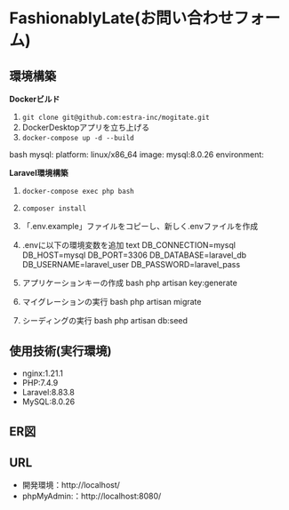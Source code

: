 # FashionablyLate(お問い合わせフォーム)

## 環境構築
**Dockerビルド**
1. `git clone git@github.com:estra-inc/mogitate.git`
2. DockerDesktopアプリを立ち上げる
3. `docker-compose up -d --build`

bash
mysql:
    platform: linux/x86_64
    image: mysql:8.0.26
    environment:


**Laravel環境構築**
1. `docker-compose exec php bash`
2. `composer install`
3. 「.env.example」ファイルをコピーし、新しく.envファイルを作成
4. .envに以下の環境変数を追加
text
DB_CONNECTION=mysql
DB_HOST=mysql
DB_PORT=3306
DB_DATABASE=laravel_db
DB_USERNAME=laravel_user
DB_PASSWORD=laravel_pass

5. アプリケーションキーの作成
bash
php artisan key:generate


6. マイグレーションの実行
bash
php artisan migrate


7. シーディングの実行
bash
php artisan db:seed


## 使用技術(実行環境)
- nginx:1.21.1
- PHP:7.4.9
- Laravel:8.83.8
- MySQL:8.0.26

## ER図


## URL
- 開発環境：http://localhost/
- phpMyAdmin:：http://localhost:8080/